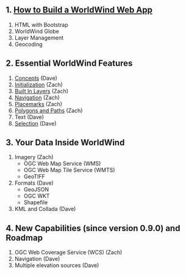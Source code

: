 ## 1. [How to Build a WorldWind Web App](https://emxsys.github.io/worldwind-web-app-tutorial/)
1. HTML with Bootstrap
2. WorldWind Globe
3. Layer Management
4. Geocoding

## 2. Essential WorldWind Features
1. [Concepts](./sections/2/concepts.html) (Dave)
2. [Initialization](./sections/2/initialization.html) (Zach)
3. [Built In Layers](./sections/2/built-in-layers.html) (Zach)
4. [Navigation](./sections/2/navigation.html) (Zach)
5. [Placemarks](./sections/2/placemarks.html) (Zach)
6. [Polygons and Paths](./sections/2/shapes.html) (Zach)
7. Text (Dave)
8. [Selection](./sections2/selection.html) (Dave)

## 3. Your Data Inside WorldWind
1. Imagery (Zach)
   * OGC Web Map Service (WMS)
   * OGC Web Map Tile Service (WMTS)
   * GeoTIFF
2. Formats (Dave)
   * GeoJSON
   * OGC WKT 
   * Shapefile
3. KML and Collada (Dave)
 
## 4. New Capabilities (since version 0.9.0) and Roadmap
1. OGC Web Coverage Service (WCS) (Zach)
2. Navigation (Dave)
4. Multiple elevation sources (Dave)
